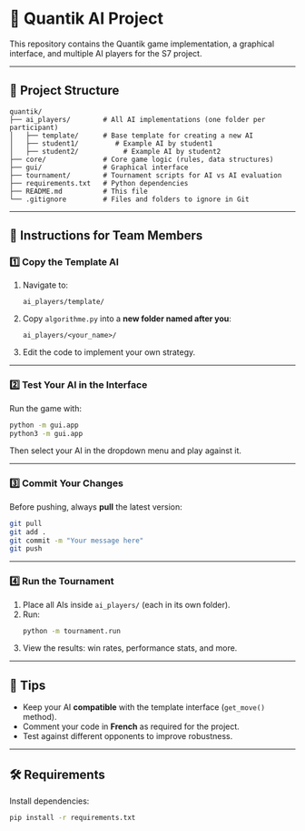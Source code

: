 # 🎯 Quantik AI Project

This repository contains the Quantik game implementation, a graphical interface, and multiple AI players for the S7 project.

---

## 📂 Project Structure

```
quantik/
├── ai_players/        # All AI implementations (one folder per participant)
│   ├── template/      # Base template for creating a new AI
│   ├── student1/         # Example AI by student1
│   ├── student2/           # Example AI by student2
├── core/              # Core game logic (rules, data structures)
├── gui/               # Graphical interface
├── tournament/        # Tournament scripts for AI vs AI evaluation
├── requirements.txt   # Python dependencies
├── README.md          # This file
└── .gitignore         # Files and folders to ignore in Git
```

---

## 👥 Instructions for Team Members

### 1️⃣ Copy the Template AI
1. Navigate to:
   ```
   ai_players/template/
   ```
2. Copy `algorithme.py` into a **new folder named after you**:
   ```
   ai_players/<your_name>/
   ```
3. Edit the code to implement your own strategy.

---

### 2️⃣ Test Your AI in the Interface
Run the game with:
```bash
python -m gui.app
python3 -m gui.app
```
Then select your AI in the dropdown menu and play against it.

---

### 3️⃣ Commit Your Changes
Before pushing, always **pull** the latest version:
```bash
git pull
git add .
git commit -m "Your message here"
git push
```

---

### 4️⃣ Run the Tournament
1. Place all AIs inside `ai_players/` (each in its own folder).
2. Run:
   ```bash
   python -m tournament.run
   ```
3. View the results: win rates, performance stats, and more.

---

## 📌 Tips
- Keep your AI **compatible** with the template interface (`get_move()` method).
- Comment your code in **French** as required for the project.
- Test against different opponents to improve robustness.

---

## 🛠 Requirements
Install dependencies:
```bash
pip install -r requirements.txt
```
